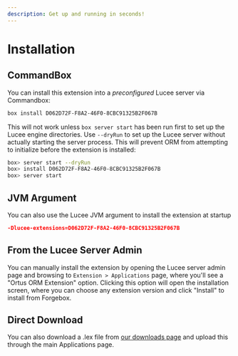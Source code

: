 ```yaml
---
description: Get up and running in seconds!
---
```


# Installation

## CommandBox

You can install this extension into a _preconfigured_ Lucee server via Commandbox:

```bash
box install D062D72F-F8A2-46F0-8CBC91325B2F067B
```

This will not work unless `box server start` has been run first to set up the Lucee engine directories. Use `--dryRun` to set up the Lucee server without actually starting the server process. This will prevent ORM from attempting to initialize before the extension is installed:

```bash
box> server start --dryRun
box> install D062D72F-F8A2-46F0-8CBC91325B2F067B
box> server start
```

## JVM Argument

You can also use the Lucee JVM argument to install the extension at startup

```json
-Dlucee-extensions=D062D72F-F8A2-46F0-8CBC91325B2F067B
```

## From the Lucee Server Admin

You can manually install the extension by opening the Lucee server admin page and browsing to `Extension > Applications` page, where you'll see a "Ortus ORM Extension" option. Clicking this option will open the installation screen, where you can choose any extension version and click "Install" to install from Forgebox.&#x20;

## Direct Download

You can also download a .lex file from [our downloads page](https://downloads.ortussolutions.com/#/lucee/extensions/hibernate/) and upload this through the main Applications page.
